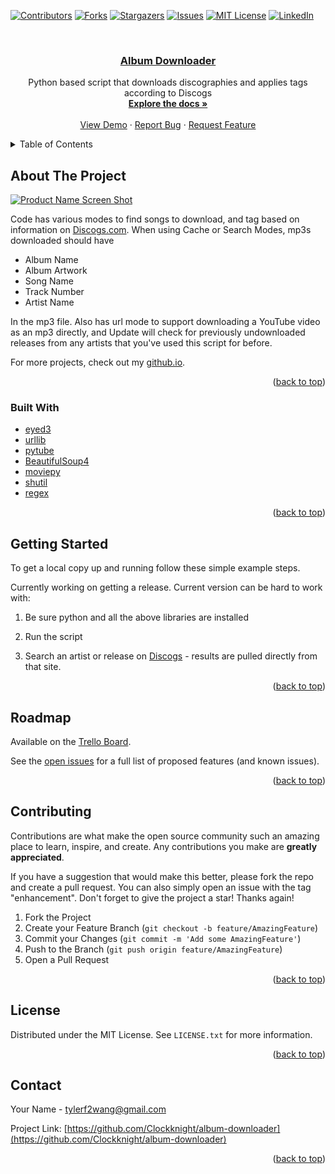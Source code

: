 <div id="top"></div>
<!--
*** Thanks for checking out the Best-README-Template. If you have a suggestion
*** that would make this better, please fork the repo and create a pull request
*** or simply open an issue with the tag "enhancement".
*** Don't forget to give the project a star!
*** Thanks again! Now go create something AMAZING! :D
-->



<!-- PROJECT SHIELDS -->
<!--
*** I'm using markdown "reference style" links for readability.
*** Reference links are enclosed in brackets [ ] instead of parentheses ( ).
*** See the bottom of this document for the declaration of the reference variables
*** for contributors-url, forks-url, etc. This is an optional, concise syntax you may use.
*** https://www.markdownguide.org/basic-syntax/#reference-style-links
-->
[![Contributors][contributors-shield]][contributors-url]
[![Forks][forks-shield]][forks-url]
[![Stargazers][stars-shield]][stars-url]
[![Issues][issues-shield]][issues-url]
[![MIT License][license-shield]][license-url]
[![LinkedIn][linkedin-shield]][linkedin-url]


<!-- PROJECT LOGO -->
<br />
<div align="center">
<a href="https://github.com/Clockknight/album-downloader">
<h3 align="center">Album Downloader
</h3></a>

  <p align="center">
    Python based script that downloads discographies and applies tags according to Discogs
    <br />
    <a href="https://github.com/Clockknight/album-downloader"><strong>Explore the docs »</strong></a>
    <br />
    <br />
    <a href="https://github.com/Clockknight/album-downloader">View Demo</a>
    ·
    <a href="https://github.com/Clockknight/album-downloader/issues">Report Bug</a>
    ·
    <a href="https://github.com/Clockknight/album-downloader/issues">Request Feature</a>
  </p>
</div>



<!-- TABLE OF CONTENTS -->
<details>
  <summary>Table of Contents</summary>
  <ol>
    <li>
      <a href="#about-the-project">About The Project</a>
      <ul>
        <li><a href="#built-with">Built With</a></li>
      </ul>
    </li>
    <li>
      <a href="#getting-started">Getting Started</a>
      <ul>
        <li><a href="#prerequisites">Prerequisites</a></li>
        <li><a href="#installation">Installation</a></li>
      </ul>
    </li>
    <li><a href="#usage">Usage</a></li>
    <li><a href="#roadmap">Roadmap</a></li>
    <li><a href="#contributing">Contributing</a></li>
    <li><a href="#license">License</a></li>
    <li><a href="#contact">Contact</a></li>
  </ol>
</details>



<!-- ABOUT THE PROJECT -->
## About The Project

[![Product Name Screen Shot][product-screenshot]](https://Clockknight.github.io)

Code has various modes to find songs to download, and tag based on information on [Discogs.com](https://discogs.com). When using Cache or Search Modes, mp3s downloaded should have 
* Album Name
* Album Artwork
* Song Name
* Track Number
* Artist Name

In the mp3 file. Also has url mode to support downloading a YouTube video as an mp3 directly, and Update will check for previously undownloaded releases from any artists that you've used this script for before.  

For more projects, check out my [github.io](http://clockknight.github.io).

<p align="right">(<a href="#top">back to top</a>)</p>



### Built With

* [eyed3](https://pypi.org/project/eyed3/)
* [urllib](https://urllib3.readthedocs.io/en/stable/)
* [pytube](https://github.com/pytube/pytube)
* [BeautifulSoup4](https://www.crummy.com/software/BeautifulSoup/)
* [moviepy](https://zulko.github.io/moviepy/)
* [shutil](https://docs.python.org/3/library/shutil.html)
* [regex](https://docs.python.org/3/library/re.html)

<p align="right">(<a href="#top">back to top</a>)</p>



<!-- GETTING STARTED -->
## Getting Started
To get a local copy up and running follow these simple example steps.

Currently working on getting a release. Current version can be hard to work with:

1. Be sure python and all the above libraries are installed

2. Run the script

3. Search an artist or release on [Discogs](https://Discogs.com) - results are pulled directly from that site. 

<p align="right">(<a href="#top">back to top</a>)</p>


<!-- ROADMAP -->
## Roadmap

Available on the [Trello Board](https://trello.com/b/iQFpYHnQ).

See the [open issues](https://github.com/Clockknight/album-downloader/issues) for a full list of proposed features (and known issues).

<p align="right">(<a href="#top">back to top</a>)</p>



<!-- CONTRIBUTING -->
## Contributing

Contributions are what make the open source community such an amazing place to learn, inspire, and create. Any contributions you make are **greatly appreciated**.

If you have a suggestion that would make this better, please fork the repo and create a pull request. You can also simply open an issue with the tag "enhancement".
Don't forget to give the project a star! Thanks again!

1. Fork the Project
2. Create your Feature Branch (`git checkout -b feature/AmazingFeature`)
3. Commit your Changes (`git commit -m 'Add some AmazingFeature'`)
4. Push to the Branch (`git push origin feature/AmazingFeature`)
5. Open a Pull Request

<p align="right">(<a href="#top">back to top</a>)</p>



<!-- LICENSE -->
## License

Distributed under the MIT License. See `LICENSE.txt` for more information.

<p align="right">(<a href="#top">back to top</a>)</p>



<!-- CONTACT -->
## Contact

Your Name - tylerf2wang@gmail.com

Project Link: [https://github.com/Clockknight/album-downloader](https://github.com/Clockknight/album-downloader)

<p align="right">(<a href="#top">back to top</a>)</p>



<!-- MARKDOWN LINKS & IMAGES -->
<!-- https://www.markdownguide.org/basic-syntax/#reference-style-links -->
[contributors-shield]: https://img.shields.io/github/contributors/Clockknight/album-downloader.svg?style=for-the-badge
[contributors-url]: https://github.com/Clockknight/album-downloader/graphs/contributors
[forks-shield]: https://img.shields.io/github/forks/Clockknight/album-downloader.svg?style=for-the-badge
[forks-url]: https://github.com/Clockknight/album-downloader/network/members
[stars-shield]: https://img.shields.io/github/stars/Clockknight/album-downloader.svg?style=for-the-badge
[stars-url]: https://github.com/Clockknight/album-downloader/stargazers
[issues-shield]: https://img.shields.io/github/issues/Clockknight/album-downloader.svg?style=for-the-badge
[issues-url]: https://github.com/Clockknight/album-downloader/issues
[license-shield]: https://img.shields.io/github/license/Clockknight/album-downloader.svg?style=for-the-badge
[license-url]: https://github.com/Clockknight/album-downloader/blob/master/LICENSE.txt
[linkedin-shield]: https://img.shields.io/badge/-LinkedIn-black.svg?style=for-the-badge&logo=linkedin&colorB=555
[linkedin-url]: https://linkedin.com/in/tyler-wang-b3241963
[product-screenshot]: assets/screenshot.png